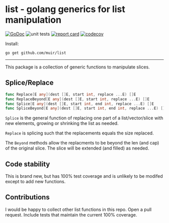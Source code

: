 # list - golang generics for list manipulation

[![GoDoc](https://godoc.org/github.com/muir/list?status.png)](https://pkg.go.dev/github.com/muir/list)
![unit tests](https://github.com/muir/list/actions/workflows/go.yml/badge.svg)
[![report card](https://goreportcard.com/badge/github.com/muir/list)](https://goreportcard.com/report/github.com/muir/list)
[![codecov](https://codecov.io/gh/muir/list/branch/main/graph/badge.svg)](https://codecov.io/gh/muir/list)

Install:

	go get github.com/muir/list

---

This package is a collection of generic functions to manipulate slices.


## Splice/Replace

```go
func Replace[E any](dest []E, start int, replace ...E) []E 
func ReplaceBeyond[E any](dest []E, start int, replace ...E) []E
func Splice[E any](dest []E, start int, end int, replace ...E) []E
func SpliceBeyond[E any](dest []E, start int, end int, replace ...E) []E
```

`Splice` is the general function of replacing one part of a list/vector/slice with
new elements, growing or shrinking the list as needed.

`Replace` is splicing such that the replacements equals the size replaced.

The `Beyond` methods allow the replacments to be beyond the len (and cap) of the
original slice.  The slice will be extended (and filled) as needed.

## Code stability

This is brand new, but has 100% test coverage and is unlikely to be modifed except
to add new functions.

## Contributions

I would be happy to collect other list functions in this repo.  Open a pull request.
Include tests that maintain the current 100% coverage.

